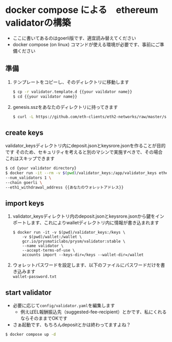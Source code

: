 # docker compose による　ethereum validatorの構築
- ここに書いてあるのはgoerli版です、適宜読み替えてください  
- docker compose (on linux) コマンドが使える環境が必要です、事前にご準備ください

## 準備
1. テンプレートをコピーし、そのディレクトリに移動します
    ```sh
    $ cp -r validator.template.d {{your vaildator name}}
    $ cd {{your vaildator name}}
    ```

1. genesis.sszをあなたのディレクトリに持ってきます
    ```sh
    $ curl -L https://github.com/eth-clients/eth2-networks/raw/master/shared/prater/genesis.ssz -o genesis.ssz
    ```

## create keys
validator_keysディレクトリ内にdeposit.jsonとkeysrore.jsonを作ることが目的です
そのため、セキュリティを考えると別のマシンで実施すべきで、その場合これはスキップできます
```sh
$ cd {your validator directory}
$ docker run -it --rm -v $(pwd)/validator_keys:/app/validator_keys ethereum/staking-deposit-cli new-mnemonic \
--num_validators 1 \
--chain goerli \
--eth1_withdrawal_address {{あなたのウォレットアドレス}}
```

## import keys
1. validator_keysディレクトリ内のdeposit.jsonとkeysrore.jsonから鍵をインポートします、これによりwalletディレクトリ内に情報が書き込まれます
    ```
    $ docker run -it -v $(pwd)/validator_keys:/keys \
        -v $(pwd)/wallet:/wallet \
        gcr.io/prysmaticlabs/prysm/validator:stable \
        --name validator \
        --accept-terms-of-use \
        accounts import --keys-dir=/keys --wallet-dir=/wallet
    ```

1. ウォレットパスワードを設定します、以下のファイルにパスワードだけを書き込みます  
    `wallet-password.txt`

## start validator
- 必要に応じて`config/validator.yaml`を編集します
    - 例えばEL報酬振込先（suggested-fee-recipient）とかです、私にくれるならそのままでOKです
- さぁ起動です、もちろんdepositとかは終わってますよね？
```sh
$ docker compose up -d
```





